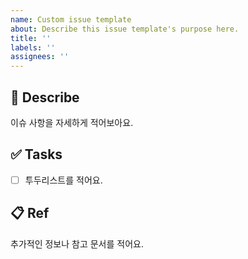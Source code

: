 ```yaml
---
name: Custom issue template
about: Describe this issue template's purpose here.
title: ''
labels: ''
assignees: ''
---
```


## 📃 Describe

이슈 사항을 자세하게 적어보아요.

## ✅ Tasks

- [ ] 투두리스트를 적어요.

## 📋 Ref

추가적인 정보나 참고 문서를 적어요.
